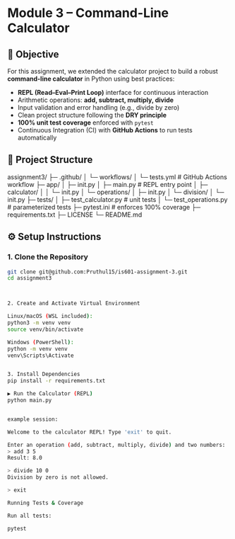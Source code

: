 #  Module 3 – Command-Line Calculator

## 🎯 Objective
For this assignment, we extended the calculator project to build a robust **command-line calculator** in Python using best practices:

- **REPL (Read–Eval–Print Loop)** interface for continuous interaction  
- Arithmetic operations: **add, subtract, multiply, divide**  
- Input validation and error handling (e.g., divide by zero)  
- Clean project structure following the **DRY principle**  
- **100% unit test coverage** enforced with `pytest`  
- Continuous Integration (CI) with **GitHub Actions** to run tests automatically  


## 📂 Project Structure


assignment3/
├─ .github/
│ └─ workflows/
│ └─ tests.yml # GitHub Actions workflow
├─ app/
│ ├─ init.py
│ ├─ main.py # REPL entry point
│ ├─ calculator/
│ │ └─ init.py
│ └─ operations/
│ ├─ init.py
│ └─ division/
│ └─ init.py
├─ tests/
│ ├─ test_calculator.py # unit tests
│ └─ test_operations.py # parameterized tests
├─ pytest.ini # enforces 100% coverage
├─ requirements.txt
├─ LICENSE
└─ README.md

## ⚙️ Setup Instructions

### 1. Clone the Repository
```bash
git clone git@github.com:Pruthul15/is601-assignment-3.git
cd assignment3



2. Create and Activate Virtual Environment

Linux/macOS (WSL included):
python3 -m venv venv
source venv/bin/activate

Windows (PowerShell):
python -m venv venv
venv\Scripts\Activate


3. Install Dependencies
pip install -r requirements.txt

▶️ Run the Calculator (REPL)
python main.py


example session:

Welcome to the calculator REPL! Type 'exit' to quit.

Enter an operation (add, subtract, multiply, divide) and two numbers:
> add 3 5
Result: 8.0

> divide 10 0
Division by zero is not allowed.

> exit 

Running Tests & Coverage

Run all tests:

pytest